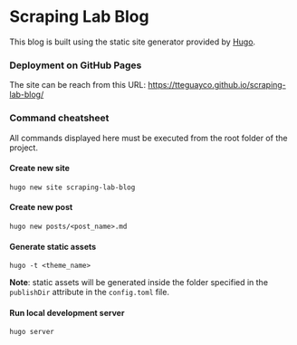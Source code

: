 # Scraping Lab Blog

This blog is built using the static site generator provided by [Hugo](https://gohugo.io/getting-started/quick-start/).

### Deployment on GitHub Pages

The site can be reach from this URL: https://tteguayco.github.io/scraping-lab-blog/

### Command cheatsheet

All commands displayed here must be executed from the root folder of the project.

#### Create new site

```
hugo new site scraping-lab-blog
```

#### Create new post

```
hugo new posts/<post_name>.md
```

#### Generate static assets

```
hugo -t <theme_name>
```

**Note**: static assets will be generated inside the folder specified in the ```publishDir``` attribute in the ```config.toml``` file.

#### Run local development server

```
hugo server
```